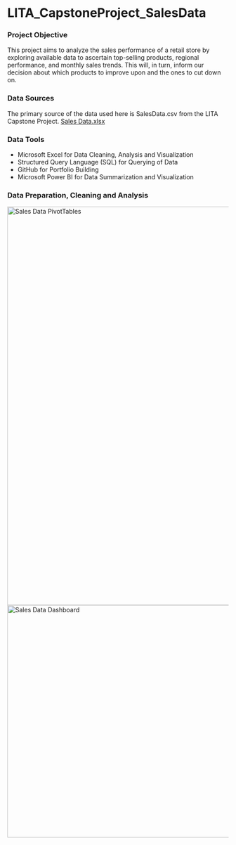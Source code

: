 # LITA_CapstoneProject_SalesData

### Project Objective
This project aims to analyze the sales performance of a retail store by exploring available data to ascertain top-selling products, regional performance, and monthly sales trends. This will, in turn, inform our decision about which products to improve upon and the ones to cut down on. 

### Data Sources
The primary source of the data used here is SalesData.csv from the LITA Capstone Project. [Sales Data.xlsx](https://github.com/user-attachments/files/17636823/Sales.Data.xlsx)

### Data Tools
- Microsoft Excel for Data Cleaning, Analysis and Visualization
- Structured Query Language (SQL) for Querying of Data
- GitHub for Portfolio Building
- Microsoft Power BI for Data Summarization and Visualization

### Data Preparation, Cleaning and Analysis

<img width="907" alt="Sales Data PivotTables" src="https://github.com/user-attachments/assets/634be8ff-8bd4-4633-827d-6abbea8b3639">
<img width="529" alt="Sales Data Dashboard" src="https://github.com/user-attachments/assets/9e47c52d-4bd3-4c6c-a50a-7a1ee3816184">
